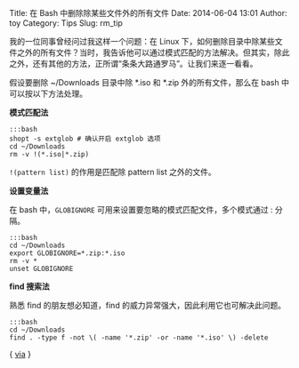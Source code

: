 Title: 在 Bash 中删除除某些文件外的所有文件
Date: 2014-06-04 13:01
Author: toy
Category: Tips
Slug: rm_tip

我的一位同事曾经问过我这样一个问题：在 Linux 下，如何删除目录中除某些文件之外的所有文件？当时，我告诉他可以通过模式匹配的方法解决。但其实，除此之外，还有其他的方法，正所谓“条条大路通罗马”。让我们来逐一看看。

假设要删除 ~/Downloads 目录中除 *.iso 和 *.zip 外的所有文件，那么在 bash 中可以按以下方法处理。

**模式匹配法**

    :::bash
    shopt -s extglob # 确认开启 extglob 选项  
    cd ~/Downloads  
    rm -v !(*.iso|*.zip)

`!(pattern list)` 的作用是匹配除 pattern list 之外的文件。

**设置变量法**

在 bash 中，`GLOBIGNORE` 可用来设置要忽略的模式匹配文件，多个模式通过 : 分隔。

    :::bash
    cd ~/Downloads  
    export GLOBIGNORE=*.zip:*.iso  
    rm -v *  
    unset GLOBIGNORE

**find 搜索法**

熟悉 find 的朋友想必知道，find 的威力异常强大，因此利用它也可解决此问题。

    :::bash
    cd ~/Downloads  
    find . -type f -not \( -name '*.zip' -or -name '*.iso' \) -delete

{ [via](http://www.cyberciti.biz/faq/linux-bash-delete-all-files-in-directory-except-few/) }

